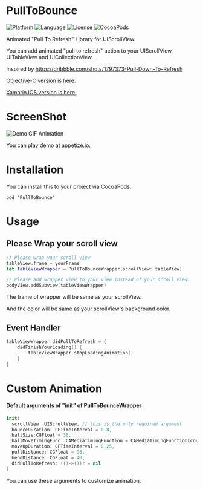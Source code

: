 # PullToBounce

[![Platform](http://img.shields.io/badge/platform-ios-blue.svg?style=flat
)](https://developer.apple.com/iphone/index.action)
[![Language](http://img.shields.io/badge/language-swift-brightgreen.svg?style=flat
)](https://developer.apple.com/swift)
[![License](http://img.shields.io/badge/license-MIT-lightgrey.svg?style=flat
)](http://mit-license.org)
[![CocoaPods](https://img.shields.io/cocoapods/v/PullToBounce.svg)]()


Animated "Pull To Refresh" Library for UIScrollView.

You can add animated "pull to refresh" action to your UIScrollView, UITableView and UICollectionView.

Inspired by https://dribbble.com/shots/1797373-Pull-Down-To-Refresh

[Objective-C version is here.](https://github.com/luckymore0520/LMPullToBounce)

[Xamarin.iOS version is here.](https://github.com/mattleibow/PullToBounce)

# ScreenShot
![Demo GIF Animation](https://raw.githubusercontent.com/entotsu/PullToBounce/master/demo.gif "Demo GIF Animation")

You can play demo at [appetize.io](https://appetize.io/app/hbj0vawpk8uw9z00838vz5he4g).

# Installation

You can install this to your project via CocoaPods.

```
pod 'PullToBounce'
```


# Usage

## Please Wrap your scroll view

``` swift
// Please wrap your scroll view
tableView.frame = yourFrame
let tableViewWrapper = PullToBounceWrapper(scrollView: tableView)

// Please add wrapper view to your view instead of your scroll view.
bodyView.addSubview(tableViewWrapper)
```
The frame of wrapper will be same as your scrollView.

And the color will be same as your scrollView's background color.


## Event Handler

``` swift
tableViewWrapper.didPullToRefresh = {
    didFinishYourLoading() {
        tableViewWrapper.stopLoadingAnimation()
    }
}
```



# Custom Animation

#### Default arguments of "init" of PullToBounceWrapper


``` swift
init(
  scrollView: UIScrollView, // this is the only required argument
  bounceDuration: CFTimeInterval = 0.8,
  ballSize:CGFloat = 36,
  ballMoveTimingFunc: CAMediaTimingFunction = CAMediaTimingFunction(controlPoints:0.49,0.13,0.29,1.61),
  moveUpDuration: CFTimeInterval = 0.25,
  pullDistance: CGFloat = 96,
  bendDistance: CGFloat = 40,
  didPullToRefresh: (()->())? = nil
)
```
You can use these arguments to customize animation.
